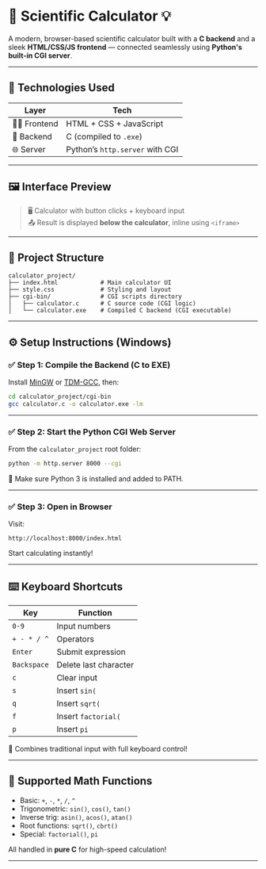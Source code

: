 # 🔢 Scientific Calculator 💡

A modern, browser-based scientific calculator built with a **C backend** and a sleek **HTML/CSS/JS frontend** — connected seamlessly using **Python's built-in CGI server**.  


---
## 🧠 Technologies Used

| Layer       | Tech                            |
|-------------|----------------------------------|
| 👨‍🎨 Frontend | HTML + CSS + JavaScript          |
| 🔧 Backend   | C (compiled to `.exe`)           |
| 🌐 Server    | Python’s `http.server` with CGI  |



---

## 🖼️ Interface Preview

> 🖥️ Calculator with button clicks + keyboard input  
> 📤 Result is displayed **below the calculator**, inline using `<iframe>`

---

## 📁 Project Structure

```text
calculator_project/
├── index.html            # Main calculator UI
├── style.css             # Styling and layout
├── cgi-bin/              # CGI scripts directory
│   ├── calculator.c      # C source code (CGI logic)
│   └── calculator.exe    # Compiled C backend (CGI executable)
````

---

## ⚙️ Setup Instructions (Windows)

### ✅ Step 1: Compile the Backend (C to EXE)

Install [MinGW](https://www.mingw-w64.org/) or [TDM-GCC](https://jmeubank.github.io/tdm-gcc/), then:

```bash
cd calculator_project/cgi-bin
gcc calculator.c -o calculator.exe -lm
```

---

### ✅ Step 2: Start the Python CGI Web Server

From the `calculator_project` root folder:

```bash
python -m http.server 8000 --cgi
```

📌 Make sure Python 3 is installed and added to PATH.

---

### ✅ Step 3: Open in Browser

Visit:

```
http://localhost:8000/index.html
```

Start calculating instantly!

---

## ⌨️ Keyboard Shortcuts

| Key         | Function              |
| ----------- | --------------------- |
| `0-9`       | Input numbers         |
| `+ - * / ^` | Operators             |
| `Enter`     | Submit expression     |
| `Backspace` | Delete last character |
| `c`         | Clear input           |
| `s`         | Insert `sin(`         |
| `q`         | Insert `sqrt(`        |
| `f`         | Insert `factorial(`   |
| `p`         | Insert `pi`           |

🎯 Combines traditional input with full keyboard control!

---

## 🧪 Supported Math Functions

* Basic: `+`, `-`, `*`, `/`, `^`
* Trigonometric: `sin()`, `cos()`, `tan()`
* Inverse trig: `asin()`, `acos()`, `atan()`
* Root functions: `sqrt()`, `cbrt()`
* Special: `factorial()`, `pi`

All handled in **pure C** for high-speed calculation!

---
